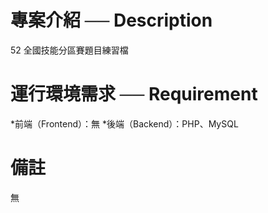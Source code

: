 # 專案介紹 ── Description

52 全國技能分區賽題目練習檔

# 運行環境需求 ── Requirement

*前端（Frontend）：無
*後端（Backend）：PHP、MySQL

# 備註

無